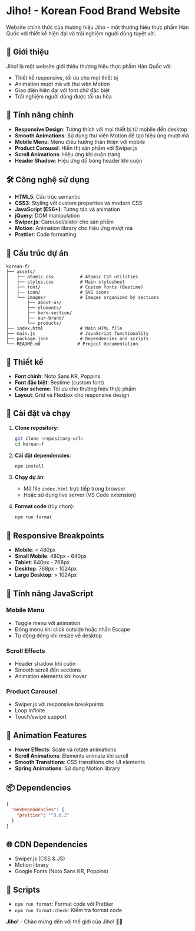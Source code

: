 # Jiho! - Korean Food Brand Website

Website chính thức của thương hiệu Jiho - một thương hiệu thực phẩm Hàn Quốc với thiết kế hiện đại và trải nghiệm người dùng tuyệt vời.

## 🌟 Giới thiệu

Jiho! là một website giới thiệu thương hiệu thực phẩm Hàn Quốc với:

- Thiết kế responsive, tối ưu cho mọi thiết bị
- Animation mượt mà với thư viện Motion
- Giao diện hiện đại với font chữ đặc biệt
- Trải nghiệm người dùng được tối ưu hóa

## 🚀 Tính năng chính

- **Responsive Design**: Tương thích với mọi thiết bị từ mobile đến desktop
- **Smooth Animations**: Sử dụng thư viện Motion để tạo hiệu ứng mượt mà
- **Mobile Menu**: Menu điều hướng thân thiện với mobile
- **Product Carousel**: Hiển thị sản phẩm với Swiper.js
- **Scroll Animations**: Hiệu ứng khi cuộn trang
- **Header Shadow**: Hiệu ứng đổ bóng header khi cuộn

## 🛠️ Công nghệ sử dụng

- **HTML5**: Cấu trúc semantic
- **CSS3**: Styling với custom properties và modern CSS
- **JavaScript (ES6+)**: Tương tác và animation
- **jQuery**: DOM manipulation
- **Swiper.js**: Carousel/slider cho sản phẩm
- **Motion**: Animation library cho hiệu ứng mượt mà
- **Prettier**: Code formatting

## 📁 Cấu trúc dự án

```
korean-f/
├── assets/
│   ├── atomic.css          # Atomic CSS utilities
│   ├── styles.css          # Main stylesheet
│   ├── font/               # Custom fonts (Bestime)
│   ├── icon/               # SVG icons
│   └── images/             # Images organized by sections
│       ├── about-us/
│       ├── elements/
│       ├── hero-section/
│       ├── our-brand/
│       └── products/
├── index.html              # Main HTML file
├── main.js                 # JavaScript functionality
├── package.json            # Dependencies and scripts
└── README.md              # Project documentation
```

## 🎨 Thiết kế

- **Font chính**: Noto Sans KR, Poppins
- **Font đặc biệt**: Bestime (custom font)
- **Color scheme**: Tối ưu cho thương hiệu thực phẩm
- **Layout**: Grid và Flexbox cho responsive design

## 🚀 Cài đặt và chạy

1. **Clone repository**:

   ```bash
   git clone <repository-url>
   cd korean-f
   ```

2. **Cài đặt dependencies**:

   ```bash
   npm install
   ```

3. **Chạy dự án**:
   - Mở file `index.html` trực tiếp trong browser
   - Hoặc sử dụng live server (VS Code extension)

4. **Format code** (tùy chọn):
   ```bash
   npm run format
   ```

## 📱 Responsive Breakpoints

- **Mobile**: < 480px
- **Small Mobile**: 480px - 640px
- **Tablet**: 640px - 768px
- **Desktop**: 768px - 1024px
- **Large Desktop**: > 1024px

## 🎯 Tính năng JavaScript

### Mobile Menu

- Toggle menu với animation
- Đóng menu khi click outside hoặc nhấn Escape
- Tự động đóng khi resize về desktop

### Scroll Effects

- Header shadow khi cuộn
- Smooth scroll đến sections
- Animation elements khi hover

### Product Carousel

- Swiper.js với responsive breakpoints
- Loop infinite
- Touch/swipe support

## 🎨 Animation Features

- **Hover Effects**: Scale và rotate animations
- **Scroll Animations**: Elements animate khi scroll
- **Smooth Transitions**: CSS transitions cho UI elements
- **Spring Animations**: Sử dụng Motion library

## 📦 Dependencies

```json
{
  "devDependencies": {
    "prettier": "^3.6.2"
  }
}
```

## 🌐 CDN Dependencies

- Swiper.js (CSS & JS)
- Motion library
- Google Fonts (Noto Sans KR, Poppins)

## 🔧 Scripts

- `npm run format`: Format code với Prettier
- `npm run format:check`: Kiểm tra format code

**Jiho!** - Chào mừng đến với thế giới của Jiho! 🍜✨
